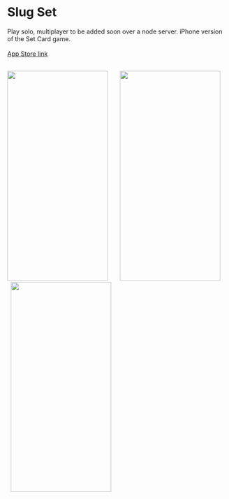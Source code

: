 # Slug Set
Play solo, multiplayer to be added soon over a node server. iPhone version of the Set Card game.
<br>
<br>
[App Store link](https://itunes.apple.com/us/app/slug-set/id1097010696)
<br>
<br>

<img src="https://raw.githubusercontent.com/JulioGFranco/Slug-Set_iOS/assets/Screenshots/slugset1.png" height=481 width=230> &nbsp; &nbsp; &nbsp;
<img src="https://raw.githubusercontent.com/JulioGFranco/Slug-Set_iOS/assets/Screenshots/slugset2.png" height=481 width=230> &nbsp; &nbsp; &nbsp;
<img src="https://raw.githubusercontent.com/JulioGFranco/Slug-Set_iOS/assets/Screenshots/slugset3.png" height=481 width=230>

